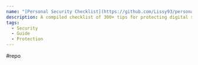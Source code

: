 ```yaml
---
name: "[Personal Security Checklist](https://github.com/Lissy93/personal-security-checklist)"
description: A compiled checklist of 300+ tips for protecting digital security and privacy in 2024
tags:
  - Security
  - Guide
  - Protection
---
```

#repo